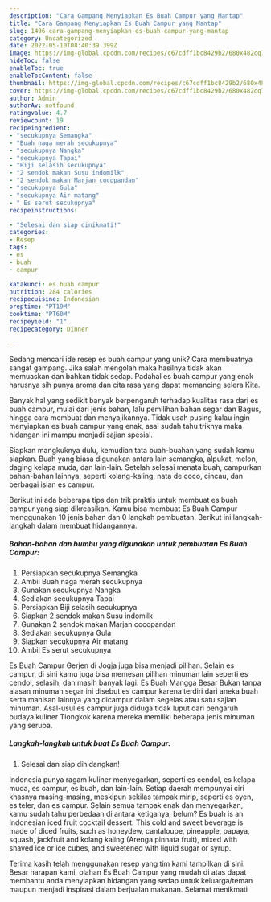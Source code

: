 ```yaml
---
description: "Cara Gampang Menyiapkan Es Buah Campur yang Mantap"
title: "Cara Gampang Menyiapkan Es Buah Campur yang Mantap"
slug: 1496-cara-gampang-menyiapkan-es-buah-campur-yang-mantap
category: Uncategorized
date: 2022-05-10T08:40:39.399Z
image: https://img-global.cpcdn.com/recipes/c67cdff1bc8429b2/680x482cq70/es-buah-campur-foto-resep-utama.jpg
hideToc: false
enableToc: true
enableTocContent: false
thumbnail: https://img-global.cpcdn.com/recipes/c67cdff1bc8429b2/680x482cq70/es-buah-campur-foto-resep-utama.jpg
cover: https://img-global.cpcdn.com/recipes/c67cdff1bc8429b2/680x482cq70/es-buah-campur-foto-resep-utama.jpg
author: Admin
authorAv: notfound
ratingvalue: 4.7
reviewcount: 19
recipeingredient:
- "secukupnya Semangka"
- "Buah naga merah secukupnya"
- "secukupnya Nangka"
- "secukupnya Tapai"
- "Biji selasih secukupnya"
- "2 sendok makan Susu indomilk"
- "2 sendok makan Marjan cocopandan"
- "secukupnya Gula"
- "secukupnya Air matang"
- " Es serut secukupnya"
recipeinstructions:

- "Selesai dan siap dinikmati!"
categories:
- Resep
tags:
- es
- buah
- campur

katakunci: es buah campur 
nutrition: 284 calories
recipecuisine: Indonesian
preptime: "PT19M"
cooktime: "PT60M"
recipeyield: "1"
recipecategory: Dinner

---
```





Sedang mencari ide resep es buah campur yang unik? Cara membuatnya sangat gampang. Jika salah mengolah maka hasilnya tidak akan memuaskan dan bahkan tidak sedap. Padahal es buah campur yang enak harusnya sih punya aroma dan cita rasa yang dapat memancing selera Kita.





Banyak hal yang sedikit banyak berpengaruh terhadap kualitas rasa dari es buah campur, mulai dari jenis bahan, lalu pemilihan bahan segar dan Bagus, hingga cara membuat dan menyajikannya. Tidak usah pusing kalau ingin menyiapkan es buah campur yang enak,      asal sudah tahu triknya maka hidangan ini mampu menjadi sajian spesial.














Siapkan mangkuknya dulu, kemudian tata buah-buahan yang sudah kamu siapkan. Buah yang biasa digunakan antara lain semangka, alpukat, melon, daging kelapa muda, dan lain-lain. Setelah selesai menata buah, campurkan bahan-bahan lainnya, seperti kolang-kaling, nata de coco, cincau, dan berbagai isian es campur.






Berikut ini ada beberapa tips dan trik praktis untuk membuat es buah campur yang siap dikreasikan. Kamu bisa membuat Es Buah Campur menggunakan 10 jenis bahan dan 0 langkah pembuatan. Berikut ini langkah-langkah dalam membuat hidangannya.

<!--inarticleads1-->

##### Bahan-bahan dan bumbu yang digunakan untuk pembuatan Es Buah Campur:

1. Persiapkan secukupnya Semangka
1. Ambil Buah naga merah secukupnya
1. Gunakan secukupnya Nangka
1. Sediakan secukupnya Tapai
1. Persiapkan Biji selasih secukupnya
1. Siapkan 2 sendok makan Susu indomilk
1. Gunakan 2 sendok makan Marjan cocopandan
1. Sediakan secukupnya Gula
1. Siapkan secukupnya Air matang
1. Ambil  Es serut secukupnya


Es Buah Campur Gerjen di Jogja juga bisa menjadi pilihan. Selain es campur, di sini kamu juga bisa memesan pilihan minuman lain seperti es cendol, selasih, dan masih banyak lagi. Es Buah Mangga Besar Bukan tanpa alasan minuman segar ini disebut es campur karena terdiri dari aneka buah serta manisan lainnya yang dicampur dalam segelas atau satu sajian minuman. Asal-usul es campur juga diduga tidak luput dari pengaruh budaya kuliner Tiongkok karena mereka memiliki beberapa jenis minuman yang serupa. 

<!--inarticleads2-->

##### Langkah-langkah untuk buat Es Buah Campur:


1. Selesai dan siap dihidangkan!

Indonesia punya ragam kuliner menyegarkan, seperti es cendol, es kelapa muda, es campur, es buah, dan lain-lain. Setiap daerah mempunyai ciri khasnya masing-masing, meskipun sekilas tampak mirip, seperti es oyen, es teler, dan es campur. Selain semua tampak enak dan menyegarkan, kamu sudah tahu perbedaan di antara ketiganya, belum? Es buah is an Indonesian iced fruit cocktail dessert. This cold and sweet beverage is made of diced fruits, such as honeydew, cantaloupe, pineapple, papaya, squash, jackfruit and kolang kaling (Arenga pinnata fruit), mixed with shaved ice or ice cubes, and sweetened with liquid sugar or syrup. 

Terima kasih telah menggunakan resep yang tim kami tampilkan di sini. Besar harapan kami, olahan Es Buah Campur yang mudah di atas dapat membantu anda menyiapkan hidangan yang sedap untuk keluarga/teman maupun menjadi inspirasi dalam berjualan makanan. Selamat menikmati
